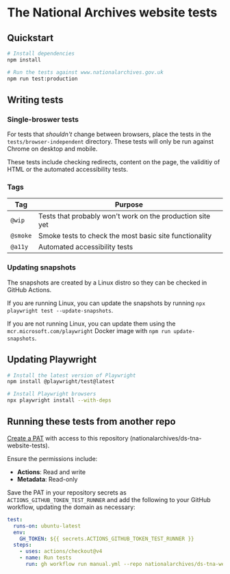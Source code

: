 # The National Archives website tests

<!-- [![Nightly run](https://img.shields.io/github/actions/workflow/status/nationalarchives/ds-tna-website-tests/nightly.yml?style=flat-square&branch=main&label=nightly)](https://github.com/nationalarchives/ds-tna-website-tests/actions/workflows/nightly.yml) [![Last manual run](https://img.shields.io/github/actions/workflow/status/nationalarchives/ds-tna-website-tests/manual.yml?style=flat-square&branch=main&label=latest%20manual%20run)](https://github.com/nationalarchives/ds-tna-website-tests/actions/workflows/manual.yml) -->

## Quickstart

```sh
# Install dependencies
npm install

# Run the tests against www.nationalarchives.gov.uk
npm run test:production
```

## Writing tests

### Single-broswer tests

For tests that _shouldn't_ change between browsers, place the tests in the `tests/browser-independent` directory. These tests will only be run against Chrome on desktop and mobile.

These tests include checking redirects, content on the page, the validitiy of HTML or the automated accessibility tests.

### Tags

| Tag      | Purpose                                                   |
| -------- | --------------------------------------------------------- |
| `@wip`   | Tests that probably won't work on the production site yet |
| `@smoke` | Smoke tests to check the most basic site functionality    |
| `@a11y`  | Automated accessibility tests                             |

### Updating snapshots

The snapshots are created by a Linux distro so they can be checked in GitHub Actions.

If you are running Linux, you can update the snapshots by running `npx playwright test --update-snapshots`.

If you are not running Linux, you can update them using the `mcr.microsoft.com/playwright` Docker image with `npm run update-snapshots`.

## Updating Playwright

```sh
# Install the latest version of Playwright
npm install @playwright/test@latest

# Install Playwright browsers
npx playwright install --with-deps
```

## Running these tests from another repo

[Create a PAT](https://github.com/settings/personal-access-tokens) with access to this repository (nationalarchives/ds-tna-website-tests).

Ensure the permissions include:

- **Actions**: Read and write
- **Metadata**: Read-only

Save the PAT in your repository secrets as `ACTIONS_GITHUB_TOKEN_TEST_RUNNER` and add the following to your GitHub workflow, updating the domain as necessary:

```yaml
test:
  runs-on: ubuntu-latest
  env:
    GH_TOKEN: ${{ secrets.ACTIONS_GITHUB_TOKEN_TEST_RUNNER }}
  steps:
    - uses: actions/checkout@v4
    - name: Run tests
      run: gh workflow run manual.yml --repo nationalarchives/ds-tna-website-tests --raw-field domain=https://www.nationalarchives.gov.uk --raw-field notify-slack=true
```
